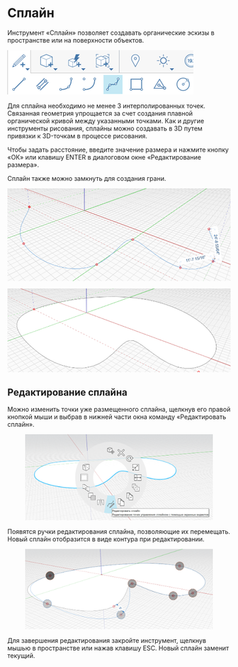 # Сплайн

Инструмент «Сплайн» позволяет создавать органические эскизы в пространстве или на поверхности объектов.

![](../.gitbook/assets/spline.png)

Для сплайна необходимо не менее 3 интерполированных точек. Связанная геометрия упрощается за счет создания плавной органической кривой между указанными точками. Как и другие инструменты рисования, сплайны можно создавать в 3D путем привязки к 3D-точкам в процессе рисования.

Чтобы задать расстояние, введите значение размера и нажмите кнопку «ОК» или клавишу ENTER в диалоговом окне «Редактирование размера».

Сплайн также можно замкнуть для создания грани.

![](../.gitbook/assets/spline2.png)

![](../.gitbook/assets/spline3.png)

## Редактирование сплайна

Можно изменить точки уже размещенного сплайна, щелкнув его правой кнопкой мыши и выбрав в нижней части окна команду «Редактировать сплайн».

<figure><img src="../.gitbook/assets/image (8).png" alt=""><figcaption></figcaption></figure>

Появятся ручки редактирования сплайна, позволяющие их перемещать. Новый сплайн отобразится в виде контура при редактировании.

<figure><img src="../.gitbook/assets/image (5).png" alt=""><figcaption></figcaption></figure>

Для завершения редактирования закройте инструмент, щелкнув мышью в пространстве или нажав клавишу ESC. Новый сплайн заменит текущий.
